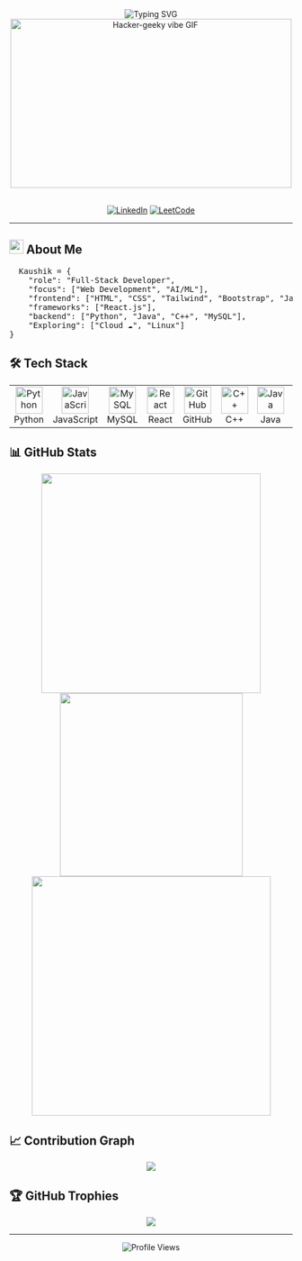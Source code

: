 <div align="center">
  <img src="https://readme-typing-svg.herokuapp.com?font=Fira+Code&size=28&duration=2800&pause=2000&color=00FF99&center=true&vCenter=true&width=700&lines=Hey+there!+I'm+Kaushik+👋;Full-Stack+Developer+💻;AI+%26+ML+Enthusiast+🤖;" alt="Typing SVG" />
</div>

<div align="center">
  <img src="https://media1.giphy.com/media/v1.Y2lkPTc5MGI3NjExN3d1dng2cGxtaHVnZHFkMGphZ2RrY2VwNmt6ZXlwY29hejE3Z3IyNiZlcD12MV9pbnRlcm5hbF9naWZfYnlfaWQmY3Q9Zw/78XCFBGOlS6keY1Bil/giphy.gif" height="300" width= "500" alt="Hacker-geeky vibe GIF" />
</div>




<br>

<div align="center">
  
[![LinkedIn](https://img.shields.io/badge/LinkedIn-0A66C2?style=for-the-badge&logo=linkedin&logoColor=white)](https://www.linkedin.com/in/kaushik-bhattacharya-b801b5319/)
[![LeetCode](https://img.shields.io/badge/LeetCode-000000?style=for-the-badge&logo=LeetCode&logoColor=#d16c06)](https://leetcode.com/u/kb1105/)


</div>

---

## <img src="https://media2.giphy.com/media/QssGEmpkyEOhBCb7e1/giphy.gif" width ="25"> About Me  

<pre>  Kaushik = {
    "role": "Full-Stack Developer",
    "focus": ["Web Development", "AI/ML"],
    "frontend": ["HTML", "CSS", "Tailwind", "Bootstrap", "JavaScript"],
    "frameworks": ["React.js"],
    "backend": ["Python", "Java", "C++", "MySQL"],
    "Exploring": ["Cloud ☁️", "Linux"]    
}  </pre>

## 🛠️ Tech Stack

<table align="center">
  <tr>
    <td align="center" width="96">
      <img src="https://techstack-generator.vercel.app/python-icon.svg" width="48" height="48" alt="Python" />
      <br>Python
    </td>
    <td align="center" width="96">
      <img src="https://techstack-generator.vercel.app/js-icon.svg" width="48" height="48" alt="JavaScript" />
      <br>JavaScript
    </td>
    <td align="center" width="96">
      <img src="https://techstack-generator.vercel.app/mysql-icon.svg" width="48" height="48" alt="MySQL" />
      <br>MySQL
    </td>
    <td align="center" width="96">
      <img src="https://techstack-generator.vercel.app/react-icon.svg" width="48" height="48" alt="React" />
      <br>React
    </td>
    <td align="center" width="96">
      <img src="https://techstack-generator.vercel.app/github-icon.svg" width="48" height="48" alt="GitHub" />
      <br>GitHub
    </td>
    <td align="center" width="96">
      <img src="https://skillicons.dev/icons?i=cpp" width="48" height="48" alt="C++" />
      <br>C++
    </td>
    <td align="center" width="96">
      <img src="https://skillicons.dev/icons?i=java" width="48" height="48" alt="Java" />
      <br>Java
    </td>
    <td align="center" width="96">
      <img src="https://skillicons.dev/icons?i=html" width="48" height="48" alt="HTML" />
      <br>HTML
    </td>
    <td align="center" width="96">
      <img src="https://skillicons.dev/icons?i=css" width="48" height="48" alt="CSS" />
      <br>CSS
    </td>
    <td align="center" width="96">
      <img src="https://skillicons.dev/icons?i=tailwind" width="48" height="48" alt="Tailwind" />
      <br>Tailwind
    </td>
  </tr>
</table>




## 📊 GitHub Stats

<div align="center"> <img width="390" src="https://github-readme-stats.vercel.app/api?username=kbofficial-git&show_icons=true&theme=radical&hide_border=true&bg_color=00000000&text_color=00ff99&title_color=00ff99&icon_color=00ff99&rank_icon=github" /> <img width="325" src="https://github-readme-stats.vercel.app/api/top-langs/?username=kbofficial-git&layout=donut&theme=radical&hide_border=true&bg_color=00000000&text_color=00ff99&title_color=00ff99" /> </div> <div align="center"> <img width="425" src="https://github-readme-streak-stats.herokuapp.com/?user=kbofficial-git&theme=radical&hide_border=true&background=00000000&stroke=00ff99&ring=00ff99&fire=ff0055&currStreakNum=ffffff&sideNums=00ff99&currStreakLabel=ff0055&sideLabels=00ff99&dates=00ff99" /> </div>

## 📈 Contribution Graph

<div align="center"> <img src="https://github-readme-activity-graph.vercel.app/graph?username=kbofficial-git&bg_color=00000000&color=00ff99&line=ff0055&point=ffffff&area=true&hide_border=true" /> </div>

## 🏆 GitHub Trophies

<div align="center"> <img src="https://github-profile-trophy.vercel.app/?username=kbofficial-git&theme=algolia&no-frame=true&no-bg=true&column=4&margin-w=15&margin-h=15&title=Commits,Followers,Stars,PullRequest" /> </div>

---



<div align="center">
  
  ![Profile Views](https://komarev.com/ghpvc/?username=Kaushik-Bhattacharya&style=for-the-badge&color=006f5f)
  
</div>




